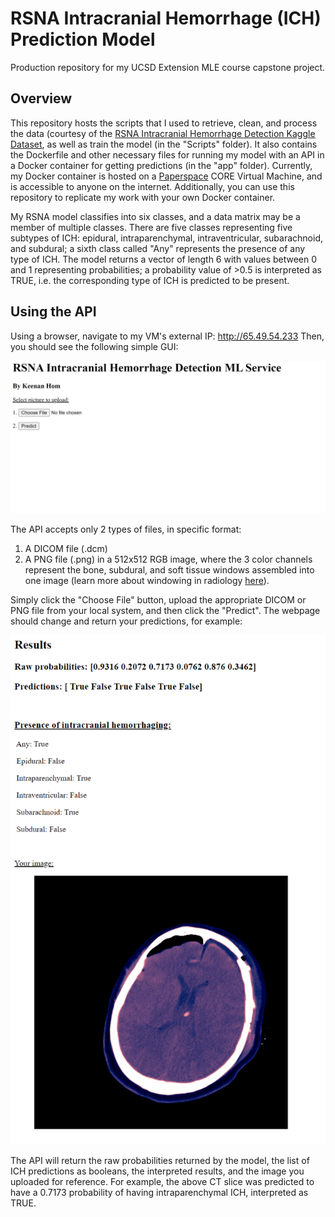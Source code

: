 # RSNA Intracranial Hemorrhage (ICH) Prediction Model
Production repository for my UCSD Extension MLE course capstone project.

## Overview

This repository hosts the scripts that I used to retrieve, clean, and process the data (courtesy of the [RSNA Intracranial Hemorrhage Detection Kaggle Dataset](https://www.kaggle.com/c/rsna-intracranial-hemorrhage-detection/data), as well as train the model (in the "Scripts" folder). It also contains the Dockerfile and other necessary files for running my model with an API in a Docker container for getting predictions (in the "app" folder). Currently, my Docker container is hosted on a [Paperspace](https://www.paperspace.com/) CORE Virtual Machine, and is accessible to anyone on the internet. Additionally, you can use this repository to replicate my work with your own Docker container.

My RSNA model classifies into six classes, and a data matrix may be a member of multiple classes. There are five classes representing five subtypes of ICH: epidural, intraparenchymal, intraventricular, subarachnoid, and subdural; a sixth class called "Any" represents the presence of any type of ICH. The model returns a vector of length 6 with values between 0 and 1 representing probabilities; a probability value of >0.5 is interpreted as TRUE, i.e. the corresponding type of ICH is predicted to be present.

## Using the API

Using a browser, navigate to my VM's external IP:
<http://65.49.54.233>
Then, you should see the following simple GUI:

![alt text](https://github.com/HomKeen/mle-capstone/blob/main/gui-view.png)

The API accepts only 2 types of files, in specific format:
1. A DICOM file (.dcm) 
2. A PNG file (.png) in a 512x512 RGB image, where the 3 color channels represent the bone, subdural, and soft tissue windows assembled into one image (learn more about windowing in radiology [here](https://radiopaedia.org/articles/windowing-ct?lang=us)).

Simply click the "Choose File" button, upload the appropriate DICOM or PNG file from your local system, and then click the "Predict". The webpage should change and return your predictions, for example:

![alt text](https://github.com/HomKeen/mle-capstone/blob/main/prediction-results.png)

The API will return the raw probabilities returned by the model, the list of ICH predictions as booleans, the interpreted results, and the image you uploaded for reference. For example, the above CT slice was predicted to have a 0.7173 probability of having intraparenchymal ICH, interpreted as TRUE.

## 
